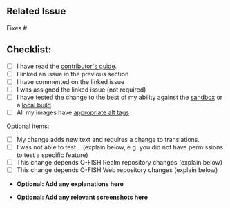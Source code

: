 ## Related Issue
<!--- If suggesting a new feature or change, please discuss it in an issue first -->
<!--- Please link to the issue by adding the issue number after the #: -->

Fixes #

## Checklist:
<!--- Please check off any appropriate boxes by replacing the whitespace with an `x` in the box -->
- [ ] I have read the [contributor's guide](https://wildaid.github.io/contribute/index.html).
- [ ] I linked an issue in the previous section
- [ ] I have commented on the linked issue
- [ ] I was assigned the linked issue (not required)
- [ ] I have tested the change to the best of my ability against the [sandbox](https://bit.ly/ofishsandbox) or a [local build](https://wildaid.github.io/build).
- [ ] All my images have [appropriate alt tags](https://wildaid.github.io/style/2020/10/02/Alt-Text.html)

Optional items:
<!--- Please check off any appropriate boxes by replacing the whitespace with an `x` in the box -->
- [ ] My change adds new text and requires a change to translations.
- [ ] I was not able to test... (explain below, e.g. you did not have permissions to test a specific feature)
- [ ] This change depends O-FISH Realm repository changes (explain below)
- [ ] This change depends O-FISH Web repository changes (explain below)

* **Optional: Add any explanations here** 



* **Optional: Add any relevant screenshots here** 



